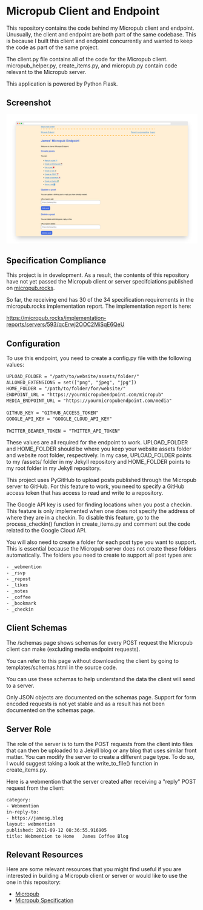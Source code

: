 # Micropub Client and Endpoint

This repository contains the code behind my Micropub client and endpoint. Unusually, the client and endpoint are both part of the same codebase. This is because I built this client and endpoint concurrently and wanted to keep the code as part of the same project.

The client.py file contains all of the code for the Micropub client. micropub_helper.py, create_items.py, and micropub.py contain code relevant to the Micropub server.

This application is powered by Python Flask.

## Screenshot

![Micropub homepage](screenshot.png)

## Specification Compliance

This project is in development. As a result, the contents of this repository have not yet passed the Micropub client or server specifciations published on [micropub.rocks](https://micropub.rocks/).

So far, the receiving end has 30 of the 34 specification requirements in the micropub.rocks implementation report. The implementation report is here:

https://micropub.rocks/implementation-reports/servers/593/qcErwj2OOC2MiSqE6QeU

## Configuration

To use this endpoint, you need to create a config.py file with the following values:

    UPLOAD_FOLDER = "/path/to/website/assets/folder/"
    ALLOWED_EXTENSIONS = set(["png", "jpeg", "jpg"])
    HOME_FOLDER = "/path/to/folder/for/website/"
    ENDPOINT_URL = "https://yourmicropubendpoint.com/micropub"
    MEDIA_ENDPOINT_URL = "https://yourmicropubendpoint.com/media"

    GITHUB_KEY = "GITHUB_ACCESS_TOKEN"
    GOOGLE_API_KEY = "GOOGLE_CLOUD_API_KEY"

    TWITTER_BEARER_TOKEN = "TWITTER_API_TOKEN"

These values are all required for the endpoint to work. UPLOAD_FOLDER and HOME_FOLDER should be where you keep your website assets folder and website root folder, respectively. In my case, UPLOAD_FOLDER points to my /assets/ folder in my Jekyll repository and HOME_FOLDER points to my root folder in my Jekyll repository.

This project uses PyGitHub to upload posts published through the Micropub server to GitHub. For this feature to work, you need to specify a GitHub access token that has access to read and write to a repository.

The Google API key is used for finding locations when you post a checkin. This feature is only implemented when one does not specify the address of where they are in a checkin. To disable this feature, go to the process_checkin() function in create_items.py and comment out the code related to the Google Cloud API.

You will also need to create a folder for each post type you want to support. This is essential because the Micropub server does not create these folders automatically. The folders you need to create to support all post types are:

    - _webmention
    - _rsvp
    - _repost
    - _likes
    - _notes
    - _coffee
    - _bookmark
    - _checkin

## Client Schemas

The /schemas page shows schemas for every POST request the Micropub client can make (excluding media endpoint requests).

You can refer to this page without downloading the client by going to templates/schemas.html in the source code.

You can use these schemas to help understand the data the client will send to a server.

Only JSON objects are documented on the schemas page. Support for form encoded requests is not yet stable and as a result has not been documented on the schemas page.

## Server Role

The role of the server is to turn the POST requests from the client into files that can then be uploaded to a Jekyll blog or any blog that uses similar front matter. You can modify the server to create a different page type. To do so, I would suggest taking a look at the write_to_file() function in create_items.py.

Here is a webmention that the server created after receiving a "reply" POST request from the client:

    category:
    - Webmention
    in-reply-to:
    - https://jamesg.blog
    layout: webmention
    published: 2021-09-12 08:36:55.916905
    title: Webmention to Home   James Coffee Blog

## Relevant Resources

Here are some relevant resources that you might find useful if you are interested in building a Micropub client or server or would like to use the one in this repository:

- [Micropub](https://indieweb.org/Micropub)
- [Micropub Specification](https://www.w3.org/TR/micropub/)